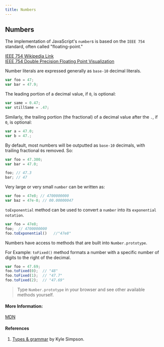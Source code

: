 ```yaml
---
title: Numbers
---
```

## Numbers


The implementation of JavaScript's `number`s is based on the `IEEE 754` standard, often called "floating-point." 

<a href='https://en.wikipedia.org/wiki/IEEE_754' target='_blank' rel='nofollow'>IEEE 754 Wikipedia Link</a>
<br>
<a href='http://bartaz.github.io/ieee754-visualization/' target='_blank' rel='nofollow'>IEEE 754 Double Precision Floating Point Visualization</a>

Number literals are expressed generally as `base-10` decimal literals.

```javascript
var foo = 47;
var bar = 47.9;
```

The leading portion of a decimal value, if `0`, is optional:

```javascript
var same = 0.47;
var stillSame = .47;
```
Similarly, the trailing portion (the fractional) of a decimal value after the `.`, if `0`, is optional:

```javascript
var a = 47.0;
var b = 47.;
```

By default, most numbers will be outputted as `base-10` decimals, with trailing fractional `0`s removed. So:

```javascript
var foo = 47.300;
var bar = 47.0;

foo; // 47.3
bar; // 47
```

Very large or very small `number` can be written as:

```javascript
var foo = 47e8; // 4700000000
var baz = 47e-8; // 00.00000047  
```

`toExponential` method can be used to convert a `number` into its `exponential notation`.

```javascript
var foo = 47e8;
foo;  // 4700000000
foo.toExponential()   //"47e8"
```

Numbers have access to methods that are built into `Number.prototype`.

For Example:
 `toFixed()` method formats a number with a specific number of digits to the right of the decimal.

```javascript
var foo = 47.69;
foo.toFixed(0);  // "48"
foo.toFixed(1);  // "47.7"
foo.toFixed(2);  // "47.69"
```
>Type `Number.prototype` in your browser and see other available methods yourself.

#### More Information:
<a href='https://developer.mozilla.org/en-US/docs/Web/JavaScript/Data_structures#Number_type' target='_blank' rel='nofollow'>MDN</a>

#### References
1.  <a href='https://github.com/getify/You-Dont-Know-JS/tree/master/types%20%26%20grammar' target='_blank' rel='nofollow'>Types & grammar</a> by Kyle Simpson.
